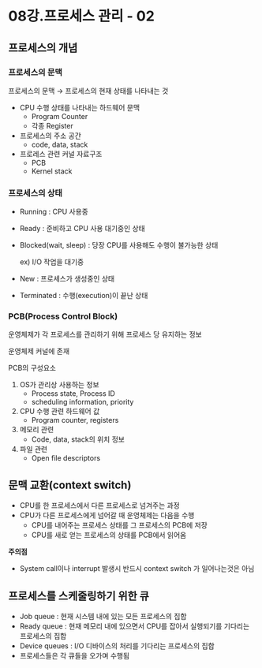# 08강.프로세스 관리 - 02

## 프로세스의 개념

### 프로세스의 문맥

프로세스의 문맥 → 프로세스의 현재 상태를 나타내는 것

- CPU 수행 상태를 나타내는 하드웨어 문맥
    - Program Counter
    - 각종 Register
- 프로세스의 주소 공간
    - code, data, stack
- 프로레스 관련 커널 자료구조
    - PCB
    - Kernel stack
    

### 프로세스의 상태

- Running : CPU 사용중
- Ready : 준비하고 CPU 사용 대기중인 상태
- Blocked(wait, sleep) : 당장 CPU를 사용해도 수행이 불가능한 상태
    
    ex) I/O 작업을 대기중
    
- New : 프로세스가 생성중인 상태
- Terminated : 수행(execution)이 끝난 상태

### PCB(Process Control Block)

운영체제가 각 프로세스를 관리하기  위해 프로세스 당 유지하는 정보

운영체제 커널에 존재

PCB의 구성요소

1. OS가 관리상 사용하는 정보
    - Process state, Process ID
    - scheduling information, priority
2. CPU  수행 관련 하드웨어 값
    - Program counter, registers
3. 메모리 관련
    - Code, data, stack의 위치 정보
4. 파일 관련
    - Open file descriptors

## 문맥 교환(context switch)

- CPU를 한 프로세스에서 다른 프로세스로 넘겨주는 과정
- CPU가 다른 프로세스에게 넘어갈 때 운영체제는 다음을 수행
    - CPU를 내어주는 프로세스 상태를 그 프로세스의 PCB에 저장
    - CPU를 새로 얻는 프로세스의 상태를 PCB에서 읽어옴

**주의점**

- System call이나 interrupt 발생시 반드시 context switch 가 일어나는것은 아님

## 프로세스를 스케줄링하기 위한 큐

- Job queue : 현재 시스템 내에 있는 모든 프로세스의 집합
- Ready queue : 현재 메모리 내에 있으면서 CPU를 잡아서 실행되기를 기다리는 프로세스의 집합
- Device queues : I/O 디바이스의 처리를 기다리는 프로세스의 집합
- 프로세스들은 각 큐들을 오가며 수행됨